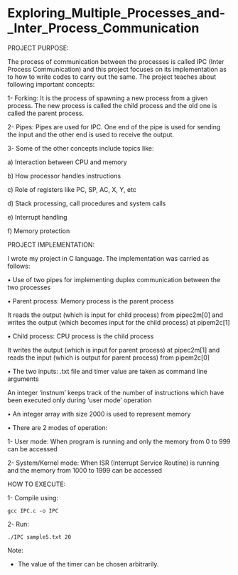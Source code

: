 # Exploring_Multiple_Processes_and-_Inter_Process_Communication

PROJECT PURPOSE:

The process of communication between the processes is called IPC (Inter Process Communication) and this project focuses on its implementation as to how to write codes to carry out the same.
The project teaches about following important concepts:

1-	Forking: It is the process of spawning a new process from a given process. The new process is called the child process and the old one is called the parent process.

2-	 Pipes: Pipes are used for IPC. One end of the pipe is used for sending the input and the other end is used to receive the output.

3-	Some of the other concepts include topics like:

a)	Interaction between CPU and memory

b)	How processor handles instructions

c)	Role of registers like PC, SP, AC, X, Y, etc

d)	Stack processing, call procedures and system calls

e)	Interrupt handling

f)	Memory protection 


PROJECT IMPLEMENTATION:

I wrote my project in C language. The implementation was carried as follows:

•	Use of two pipes for implementing duplex communication between the two processes

•	Parent process: Memory process is the parent process

It reads the output (which is input for child process) from pipec2m[0] and writes the output (which becomes input for the child process) at pipem2c[1]

•	Child process: CPU process is the child process

It writes the output (which is input for parent process) at pipec2m[1] and reads the input (which is output for parent process) from pipem2c[0]

•	The two inputs: .txt file and timer value are taken as command line arguments

An integer ‘instnum’ keeps track of the number of instructions which have been executed only during ‘user mode’ operation

•	An integer array with size 2000 is used to represent memory

•	There are 2 modes of operation:

1-	User mode: When program is running and only the memory from 0 to 999 can be accessed

2-	System/Kernel mode: When ISR (Interrupt Service Routine) is running and the memory from 1000 to 1999 can be accessed


HOW TO EXECUTE:

1- Compile using:

	gcc IPC.c -o IPC
	
2- Run:

	./IPC sample5.txt 20

Note:

- The value of the timer can be chosen arbitrarily. 
